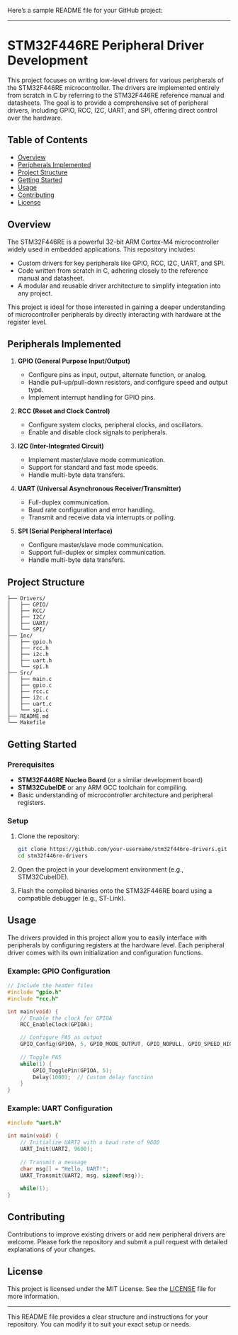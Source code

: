 Here’s a sample README file for your GitHub project:

---

# STM32F446RE Peripheral Driver Development

This project focuses on writing low-level drivers for various peripherals of the STM32F446RE microcontroller. The drivers are implemented entirely from scratch in C by referring to the STM32F446RE reference manual and datasheets. The goal is to provide a comprehensive set of peripheral drivers, including GPIO, RCC, I2C, UART, and SPI, offering direct control over the hardware.

## Table of Contents
- [Overview](#overview)
- [Peripherals Implemented](#peripherals-implemented)
- [Project Structure](#project-structure)
- [Getting Started](#getting-started)
- [Usage](#usage)
- [Contributing](#contributing)
- [License](#license)

## Overview
The STM32F446RE is a powerful 32-bit ARM Cortex-M4 microcontroller widely used in embedded applications. This repository includes:
- Custom drivers for key peripherals like GPIO, RCC, I2C, UART, and SPI.
- Code written from scratch in C, adhering closely to the reference manual and datasheet.
- A modular and reusable driver architecture to simplify integration into any project.

This project is ideal for those interested in gaining a deeper understanding of microcontroller peripherals by directly interacting with hardware at the register level.

## Peripherals Implemented
1. **GPIO (General Purpose Input/Output)**
   - Configure pins as input, output, alternate function, or analog.
   - Handle pull-up/pull-down resistors, and configure speed and output type.
   - Implement interrupt handling for GPIO pins.

2. **RCC (Reset and Clock Control)**
   - Configure system clocks, peripheral clocks, and oscillators.
   - Enable and disable clock signals to peripherals.

3. **I2C (Inter-Integrated Circuit)**
   - Implement master/slave mode communication.
   - Support for standard and fast mode speeds.
   - Handle multi-byte data transfers.

4. **UART (Universal Asynchronous Receiver/Transmitter)**
   - Full-duplex communication.
   - Baud rate configuration and error handling.
   - Transmit and receive data via interrupts or polling.

5. **SPI (Serial Peripheral Interface)**
   - Configure master/slave mode communication.
   - Support full-duplex or simplex communication.
   - Handle multi-byte data transfers.

## Project Structure
```
├── Drivers/
│   ├── GPIO/
│   ├── RCC/
│   ├── I2C/
│   ├── UART/
│   └── SPI/
├── Inc/
│   ├── gpio.h
│   ├── rcc.h
│   ├── i2c.h
│   ├── uart.h
│   └── spi.h
├── Src/
│   ├── main.c
│   ├── gpio.c
│   ├── rcc.c
│   ├── i2c.c
│   ├── uart.c
│   └── spi.c
├── README.md
└── Makefile
```

## Getting Started

### Prerequisites
- **STM32F446RE Nucleo Board** (or a similar development board)
- **STM32CubeIDE** or any ARM GCC toolchain for compiling.
- Basic understanding of microcontroller architecture and peripheral registers.

### Setup
1. Clone the repository:
   ```bash
   git clone https://github.com/your-username/stm32f446re-drivers.git
   cd stm32f446re-drivers
   ```

2. Open the project in your development environment (e.g., STM32CubeIDE).

3. Flash the compiled binaries onto the STM32F446RE board using a compatible debugger (e.g., ST-Link).

## Usage
The drivers provided in this project allow you to easily interface with peripherals by configuring registers at the hardware level. Each peripheral driver comes with its own initialization and configuration functions.

### Example: GPIO Configuration
```c
// Include the header files
#include "gpio.h"
#include "rcc.h"

int main(void) {
    // Enable the clock for GPIOA
    RCC_EnableClock(GPIOA);

    // Configure PA5 as output
    GPIO_Config(GPIOA, 5, GPIO_MODE_OUTPUT, GPIO_NOPULL, GPIO_SPEED_HIGH);
    
    // Toggle PA5
    while(1) {
        GPIO_TogglePin(GPIOA, 5);
        Delay(1000);  // Custom delay function
    }
}
```

### Example: UART Configuration
```c
#include "uart.h"

int main(void) {
    // Initialize UART2 with a baud rate of 9600
    UART_Init(UART2, 9600);
    
    // Transmit a message
    char msg[] = "Hello, UART!";
    UART_Transmit(UART2, msg, sizeof(msg));
    
    while(1);
}
```

## Contributing
Contributions to improve existing drivers or add new peripheral drivers are welcome. Please fork the repository and submit a pull request with detailed explanations of your changes.

## License
This project is licensed under the MIT License. See the [LICENSE](LICENSE) file for more information.

---

This README file provides a clear structure and instructions for your repository. You can modify it to suit your exact setup or needs.
